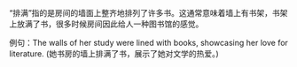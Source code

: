 “排满”指的是房间的墙面上整齐地排列了许多书。这通常意味着墙上有书架，书架上放满了书，很多时候房间因此给人一种图书馆的感觉。

例句：The walls of her study were lined with books, showcasing her love for literature. (她书房的墙上排满了书，展示了她对文学的热爱。)